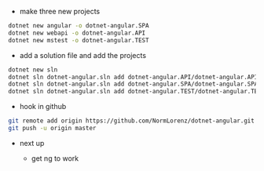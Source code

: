 * make three new projects

```bash
dotnet new angular -o dotnet-angular.SPA
dotnet new webapi -o dotnet-angular.API
dotnet new mstest -o dotnet-angular.TEST
```

* add a solution file and add the projects

```bash
dotnet new sln
dotnet sln dotnet-angular.sln add dotnet-angular.API/dotnet-angular.API.csproj
dotnet sln dotnet-angular.sln add dotnet-angular.SPA/dotnet-angular.SPA.csproj
dotnet sln dotnet-angular.sln add dotnet-angular.TEST/dotnet-angular.TEST.csproj
```

* hook in github

```bash
git remote add origin https://github.com/NormLorenz/dotnet-angular.git
git push -u origin master
```

* next up

  * get ng to work
